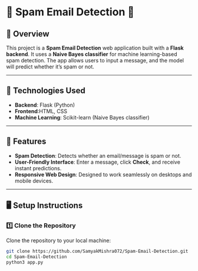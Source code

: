 # 🚨 Spam Email Detection 🚨

## 📝 Overview
This project is a **Spam Email Detection** web application built with a **Flask backend**. It uses a **Naive Bayes classifier** for machine learning-based spam detection. The app allows users to input a message, and the model will predict whether it’s spam or not.

---

## 🔧 Technologies Used

- **Backend**: Flask (Python)
- **Frontend**:HTML, CSS
- **Machine Learning**: Scikit-learn (Naive Bayes classifier)

---

## 🌟 Features

- **Spam Detection**: Detects whether an email/message is spam or not.
- **User-Friendly Interface**: Enter a message, click **Check**, and receive instant predictions.
- **Responsive Web Design**: Designed to work seamlessly on desktops and mobile devices.
  
---

## 🖥️ Setup Instructions

### 1️⃣ Clone the Repository
Clone the repository to your local machine:

```bash
git clone https://github.com/SamyakMishra072/Spam-Email-Detection.git
cd Spam-Email-Detection
python3 app.py
